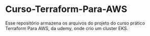 # Curso-Terraform-Para-AWS
Esse repositório armazena os arquivos do projeto do curso prático Terraform Para AWS, da udemy, onde crio um cluster EKS.
